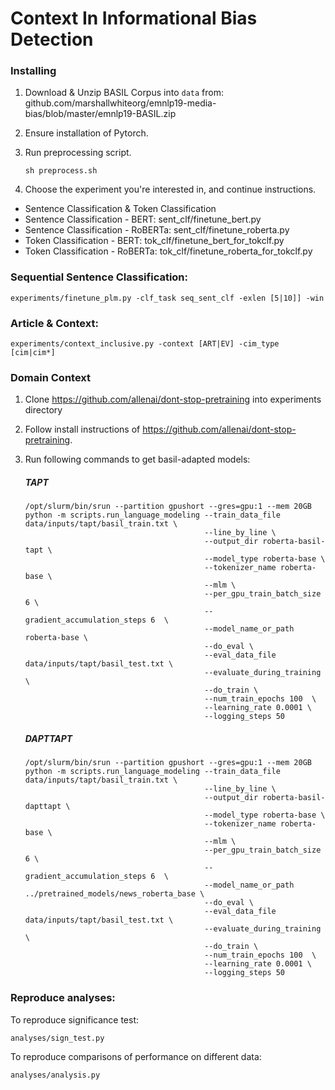 # Context In Informational Bias Detection

### Installing

1. Download & Unzip BASIL Corpus into ```data``` from:
github.com/marshallwhiteorg/emnlp19-media-bias/blob/master/emnlp19-BASIL.zip

2. Ensure installation of Pytorch.

3. Run preprocessing script.

    ```shell script
    sh preprocess.sh
   ```

4. Choose the experiment you're interested in, and continue instructions.

- Sentence Classification & Token Classification 
- Sentence Classification - BERT: sent_clf/finetune_bert.py
- Sentence Classification - RoBERTa: sent_clf/finetune_roberta.py
- Token Classification - BERT: tok_clf/finetune_bert_for_tokclf.py
- Token Classification - RoBERTa: tok_clf/finetune_roberta_for_tokclf.py

### Sequential Sentence Classification: 

```shell python3
experiments/finetune_plm.py -clf_task seq_sent_clf -exlen [5|10]] -win
```

### Article & Context: 

```shell python3
experiments/context_inclusive.py -context [ART|EV] -cim_type [cim|cim*]
```

### Domain Context

1. Clone https://github.com/allenai/dont-stop-pretraining into experiments directory

2. Follow install instructions of https://github.com/allenai/dont-stop-pretraining.

3. Run following commands to get basil-adapted models:

    ##### TAPT
    ```
    /opt/slurm/bin/srun --partition gpushort --gres=gpu:1 --mem 20GB python -m scripts.run_language_modeling --train_data_file data/inputs/tapt/basil_train.txt \
                                            --line_by_line \
                                            --output_dir roberta-basil-tapt \
                                            --model_type roberta-base \
                                            --tokenizer_name roberta-base \
                                            --mlm \
                                            --per_gpu_train_batch_size 6 \
                                            --gradient_accumulation_steps 6  \
                                            --model_name_or_path roberta-base \
                                            --do_eval \
                                            --eval_data_file data/inputs/tapt/basil_test.txt \
                                            --evaluate_during_training  \
                                            --do_train \
                                            --num_train_epochs 100  \
                                            --learning_rate 0.0001 \
                                            --logging_steps 50
    ```
    ##### DAPTTAPT
    ```
    /opt/slurm/bin/srun --partition gpushort --gres=gpu:1 --mem 20GB python -m scripts.run_language_modeling --train_data_file data/inputs/tapt/basil_train.txt \
                                            --line_by_line \
                                            --output_dir roberta-basil-dapttapt \
                                            --model_type roberta-base \
                                            --tokenizer_name roberta-base \
                                            --mlm \
                                            --per_gpu_train_batch_size 6 \
                                            --gradient_accumulation_steps 6  \
                                            --model_name_or_path ../pretrained_models/news_roberta_base \
                                            --do_eval \
                                            --eval_data_file data/inputs/tapt/basil_test.txt \
                                            --evaluate_during_training  \
                                            --do_train \
                                            --num_train_epochs 100  \
                                            --learning_rate 0.0001 \
                                            --logging_steps 50
    ```
            
### Reproduce analyses:

To reproduce significance test:
```shell python3
analyses/sign_test.py 
```

To reproduce comparisons of performance on different data:
```shell python3
analyses/analysis.py 
```